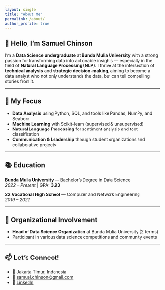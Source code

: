```yaml
---
layout: single
title: "About Me"
permalink: /about/
author_profile: true
---
```


## 👋 Hello, I’m Samuel Chinson

I’m a **Data Science undergraduate** at **Bunda Mulia University** with a strong passion for transforming data into actionable insights — especially in the field of **Natural Language Processing (NLP)**. I thrive at the intersection of **technical analysis** and **strategic decision-making**, aiming to become a data analyst who not only understands the data, but can tell compelling stories from it.

---

## 🎯 My Focus

- **Data Analysis** using Python, SQL, and tools like Pandas, NumPy, and Seaborn
- **Machine Learning** with Scikit-learn (supervised & unsupervised)
- **Natural Language Processing** for sentiment analysis and text classification
- **Communication & Leadership** through student organizations and collaborative projects

---

## 📚 Education

**Bunda Mulia University** — Bachelor’s Degree in Data Science  
*2022 – Present* | GPA: **3.93**

**22 Vocational High School** — Computer and Network Engineering  
*2019 – 2022*

---

## 🧠 Organizational Involvement

- **Head of Data Science Organization** at Bunda Mulia University (2 terms)
- Participant in various data science competitions and community events

---

## 📫 Let’s Connect!

- 📍 Jakarta Timur, Indonesia  
- 📧 [samuel.chinson@gmail.com](mailto:samuel.chinson@gmail.com)  
- 💼 [LinkedIn](https://www.linkedin.com/in/samuelchinson/)